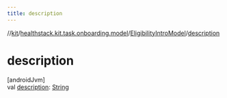 ```yaml
---
title: description
---
```

//[kit](../../../index.html)/[healthstack.kit.task.onboarding.model](../index.html)/[EligibilityIntroModel](index.html)/[description](description.html)



# description



[androidJvm]\
val [description](description.html): [String](https://kotlinlang.org/api/latest/jvm/stdlib/kotlin/-string/index.html)




